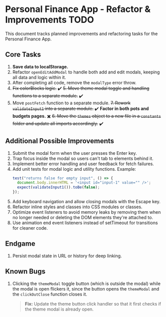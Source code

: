 # Personal Finance App - Refactor & Improvements TODO

This document tracks planned improvements and refactoring tasks for the Personal Finance App.

## Core Tasks

1. **Save data to localStorage.**
2. Refactor `openEditAddModal` to handle both add and edit modals, keeping all data and logic within it.
3. After completing all code, remove the `modalType` error throw.
4. ~~Fix colorBlocks logic.~~ ✔️
   ~~5. Move theme modal toggle and handling functions to a separate module.~~ ✔️
5. Move `postFetch` function to a separate module.
   ~~7. Rework `validateInput1` into a separate module.~~ ✔️ **Factor in both pots and budgets pages.** ✖️
   ~~6. Move the `themes` object to a new file in a `constants` folder and update all imports accordingly.~~ ✔️

## Additional Possible Improvements

1. Submit the modal form when the user presses the Enter key.
2. Trap focus inside the modal so users can't tab to elements behind it.
3. Implement better error handling and user feedback for fetch failures.
4. Add unit tests for modal logic and utility functions. Example:
   ```js
   test("returns false for empty input", () => {
     document.body.innerHTML = '<input id="input-1" value="" />';
     expect(validateInput1()).toBe(false);
   });
   ```
5. Add keyboard navigation and allow closing modals with the Escape key.
6. Refactor inline styles and classes into CSS modules or classes.
7. Optimize event listeners to avoid memory leaks by removing them when no longer needed or deleting the DOM elements they're attached to.
8. Use animation end event listeners instead of setTimeout for transitions for cleaner code.

## Endgame

1. Persist modal state in URL or history for deep linking.

## Known Bugs

1. Clicking the `themeModal` toggle button (which is outside the modal) while the modal is open flickers it, since the button opens the `themeModal` and the `clickOutClose` function closes it.

   > **Fix:** Update the theme button click handler so that it first checks if the theme modal is already open.
